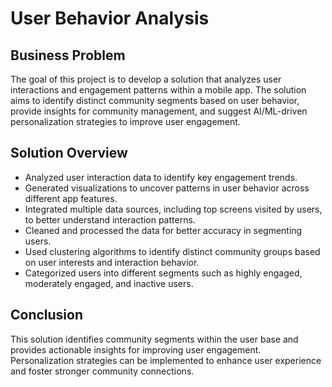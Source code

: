 # User Behavior Analysis

## Business Problem
The goal of this project is to develop a solution that analyzes user interactions and engagement patterns within a mobile app. The solution aims to identify distinct community segments based on user behavior, provide insights for community management, and suggest AI/ML-driven personalization strategies to improve user engagement.

## Solution Overview

- Analyzed user interaction data to identify key engagement trends.
- Generated visualizations to uncover patterns in user behavior across different app features.
- Integrated multiple data sources, including top screens visited by users, to better understand interaction patterns.
- Cleaned and processed the data for better accuracy in segmenting users.
- Used clustering algorithms to identify distinct community groups based on user interests and interaction behavior.
- Categorized users into different segments such as highly engaged, moderately engaged, and inactive users.


## Conclusion
This solution identifies community segments within the user base and provides actionable insights for improving user engagement. Personalization strategies can be implemented to enhance user experience and foster stronger community connections.
